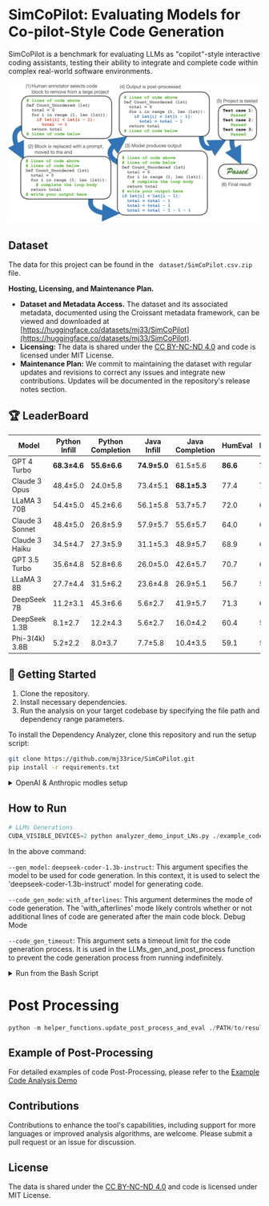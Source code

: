 # SimCoPilot: Evaluating Models for Co-pilot-Style Code Generation
SimCoPilot is a benchmark for evaluating LLMs as "copilot"-style interactive coding assistants, testing their ability to integrate and complete code within complex real-world software environments.

![Figure 1: Workflow for each of the 1,163 programming tasks in SIMCOPILOT.](figures/Workflow.png "Figure 1: Workflow for each of the 1,163 programming tasks in SIMCOPILOT.")
## Dataset


The data for this project can be found in the ` dataset/SimCoPilot.csv.zip` file. 

**Hosting, Licensing, and Maintenance Plan.**
- **Dataset and Metadata Access.** The dataset and its associated metadata, documented using the Croissant metadata framework, can be viewed and downloaded at [https://huggingface.co/datasets/mj33/SimCoPilot](https://huggingface.co/datasets/mj33/SimCoPilot).
- **Licensing:** The data is shared under the [CC BY-NC-ND 4.0](https://creativecommons.org/licenses/by-nc-nd/4.0/) and code is licensed under MIT License.
- **Maintenance Plan:** We commit to maintaining the dataset with regular updates and revisions to correct any issues and integrate new contributions. Updates will be documented in the repository's release notes section.
## 🏆 LeaderBoard


| Model            | Python Infill | Python Completion | Java Infill | Java Completion | HumEval | MBPP |
|------------------|---------------|-------------------|-------------|-----------------|---------|------|
| GPT 4 Turbo      | **68.3±4.6**  | **55.6±6.6**      | **74.9±5.0**| 61.5±5.6        | **86.6**| **73.3**|
| Claude 3 Opus    | 48.4±5.0      | 24.0±5.8          | 73.4±5.1    | **68.1±5.3**    | 77.4    | **73.3**|
| LLaMA 3 70B      | 54.4±5.0      | 45.2±6.6          | 56.1±5.8    | 53.7±5.7        | 72.0    | 69.0 |
| Claude 3 Sonnet  | 48.4±5.0      | 26.8±5.9          | 57.9±5.7    | 55.6±5.7        | 64.0    | 69.3 |
| Claude 3 Haiku   | 34.5±4.7      | 27.3±5.9          | 31.1±5.3    | 48.9±5.7        | 68.9    | 68.8 |
| GPT 3.5 Turbo    | 35.6±4.8      | 52.8±6.6          | 26.0±5.0    | 42.6±5.7        | 70.7    | 69.7 |
| LLaMA 3 8B       | 27.7±4.4      | 31.5±6.2          | 23.6±4.8    | 26.9±5.1        | 56.7    | 59.3 |
| DeepSeek 7B      | 11.2±3.1      | 45.3±6.6          | 5.6±2.7     | 41.9±5.7        | 71.3    | 62.2 |
| DeepSeek 1.3B    | 8.1±2.7       | 12.2±4.3          | 5.6±2.7     | 16.0±4.2        | 60.4    | 54.8 |
| Phi-3(4k) 3.8B   | 5.2±2.2       | 8.0±3.7           | 7.7±5.8     | 10.4±3.5        | 59.1    | 54.2 |

## 🚀 Getting Started

1. Clone the repository.
2. Install necessary dependencies.
3. Run the analysis on your target codebase by specifying the file path and dependency range parameters.

To install the Dependency Analyzer, clone this repository and run the setup script:

```bash
git clone https://github.com/mj33rice/SimCoPilot.git
pip install -r requirements.txt
```

<details>
<summary>OpenAI & Anthropic modles setup</summary>
1. Install the necessary Python packages:

```bash
pip install anthropic
```
2. Open your terminal and type the following command:
```bash
nano ~/.bash_profile 
```
If you’re using a newer version of macOS, you might need to use `~/.zshrc` instead:
(or nano ~/.zshrc if you’re using a newer version of macOS)
```bash
nano ~/.zshrc
```
3. Add the following line to the file, replacing `your-api-key-here` with your actual API key:
```bash
 export ANTHROPIC_API_KEY='your-api-key-here' 
```
 If you're using OpenAI, use this line instead:
```bash
 export OPENAI_API_KEY='your-api-key-here'
```
4. Save the file and exit the editor (press `Ctrl+O`, then `Enter`, then `Ctrl+X`)
5. Load the updated profile by running: 

```bash
source ~/.bash_profile (or source ~/.zshrc)
```
</details> 


## How to Run 
```python
# LLMs Generations
CUDA_VISIBLE_DEVICES=2 python analyzer_demo_input_LNs.py ./example_code/Python/simplex_method/simplex_method.py ./example_code/Python/simplex_method/simplex_method.json --read_dependency_results --update_def_line --gen_model deepseek-coder-1.3b-instruct --code_gen_mode with_afterlines 
```
In the above command:

`--gen_model`: `deepseek-coder-1.3b-instruct`: This argument specifies the model to be used for code generation. In this context, it is used to select the 'deepseek-coder-1.3b-instruct' model for generating code.

`--code_gen_mode`: `with_afterlines`: This argument determines the mode of code generation. The 'with_afterlines' mode likely controls whether or not additional lines of code are generated after the main code block.
Debug Mode

`--code_gen_timeout`: This argument sets a timeout limit for the code generation process. It is used in the LLMs_gen_and_post_process function to prevent the code generation process from running indefinitely. 
<details>
<summary>Run from the Bash Script</summary>

```bash
#For Python tasks
chmod +x run_python_paral.sh
./run_python_paral.sh

#For Java tasks
chmod +x run_java_paral.sh
./run_java_paral.sh
```
</details>

# Post Processing
```python
python -m helper_functions.update_post_process_and_eval ./PATH/to/result_folder
```

## Example of Post-Processing

For detailed examples of code Post-Processing, please refer to the [Example Code Analysis Demo](./example_code/README.md)

## Contributions

Contributions to enhance the tool's capabilities, including support for more languages or improved analysis algorithms, are welcome. Please submit a pull request or an issue for discussion.

## License

The data is shared under the [CC BY-NC-ND 4.0](https://creativecommons.org/licenses/by-nc-nd/4.0/) and code is licensed under MIT License.
